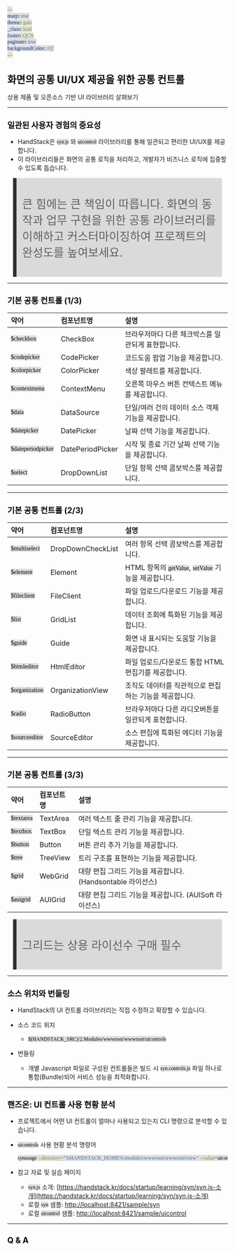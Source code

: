 ```yaml
---
marp: true
theme: gaia
_class: lead
footer: QCN
paginate: true
backgroundColor: #fff
---
```


<style>
:root {
  font-family: Pretendard;
  --border-color: #303030;
  --text-color: #0a0a0a;
  --bg-color-alt: #dadada;
  --mark-background: #ffef92;
}

h1 {
  border-bottom: none;
  font-size: 1.6em;
}

h2 {
  border-bottom: none;
  font-size: 1.3em;
}

h3 {
  font-size: 1.1em;
}

h4 {
  font-size: 1.05em;
}

h5 {
  font-size: 1em;
}

h6 {
  font-size: 0.9em;
}

h1,
h2,
h3,
h4,
h5,
h6 {
  color: var(--text-color);
}

code:not([class*="language-"]) {
  font-family: D2Coding;
  color: #000;
  vertical-align: text-bottom;
  background-color: rgba(100, 100, 100, 0.2);
}

section {
  background-image: linear-gradient(to bottom right, #f7f7f7 0%, #d3d3d3 100%);
}

section table {
    margin: auto;
    font-size: 28px;
}

section::after {
  font-size: 0.75em;
  content: attr(data-marpit-pagination) " / " attr(data-marpit-pagination-total);
}

img[alt~="center"] {
  display: block;
  margin: 0 auto;
}

blockquote {
  font-size: 26px;
  border-left: 8px solid var(--border-color);
  background: var(--bg-color-alt);
  margin: 0.5em;
  padding: 0.5em;
}

blockquote::before,
blockquote::after {
    content: '';
}

mark {
  background-color: var(--mark-background);
  padding: 0 2px 2px;
  border-radius: 4px;
  margin: 0 2px;
}

section.tinytext>p,
section.tinytext>ul,
section.tinytext>blockquote {
  font-size: 0.65em;
}
</style>

# 화면의 공통 UI/UX 제공을 위한 공통 컨트롤

상용 제품 및 오픈소스 기반 UI 라이브러리 살펴보기

---

## 일관된 사용자 경험의 중요성

- HandStack은 `syn.js` 와 `uicontrol` 라이브러리를 통해 일관되고 편리한 UI/UX를 제공합니다.
- 이 라이브러리들은 화면의 공통 로직을 처리하고, 개발자가 비즈니스 로직에 집중할 수 있도록 돕습니다.

> 큰 힘에는 큰 책임이 따릅니다.
> 화면의 동작과 업무 구현을 위한 공통 라이브러리를 이해하고 커스터마이징하여 프로젝트의 완성도를 높여보세요.

---

## 기본 공통 컨트롤 (1/3)

| 약어 | 컴포넌트명 | 설명 |
| :--- | :--- | :--- |
| `$checkbox` | CheckBox | 브라우저마다 다른 체크박스를 일관되게 표현합니다. |
| `$codepicker` | CodePicker | 코드도움 팝업 기능을 제공합니다. |
| `$colorpicker`| ColorPicker | 색상 팔레트를 제공합니다. |
| `$contextmenu`| ContextMenu | 오른쪽 마우스 버튼 컨텍스트 메뉴를 제공합니다. |
| `$data` | DataSource | 단일/여러 건의 데이터 소스 객체 기능을 제공합니다. |
| `$datepicker` | DatePicker | 날짜 선택 기능을 제공합니다. |
| `$dateperiodpicker` | DatePeriodPicker | 시작 및 종료 기간 날짜 선택 기능을 제공합니다. |
| `$select` | DropDownList | 단일 항목 선택 콤보박스를 제공합니다. |

---

## 기본 공통 컨트롤 (2/3)

| 약어 | 컴포넌트명 | 설명 |
| :--- | :--- | :--- |
| `$multiselect`| DropDownCheckList | 여러 항목 선택 콤보박스를 제공합니다. |
| `$element` | Element | HTML 항목의 `getValue`, `setValue` 기능을 제공합니다. |
| `$fileclient`| FileClient | 파일 업로드/다운로드 기능을 제공합니다. |
| `$list` | GridList | 데이터 조회에 특화된 기능을 제공합니다. |
| `$guide` | Guide | 화면 내 표시되는 도움말 기능을 제공합니다. |
| `$htmleditor`| HtmlEditor | 파일 업로드/다운로드 통합 HTML 편집기를 제공합니다. |
| `$organization`| OrganizationView | 조직도 데이터를 직관적으로 편집하는 기능을 제공합니다. |
| `$radio` | RadioButton | 브라우저마다 다른 라디오버튼을 일관되게 표현합니다. |
| `$sourceeditor`| SourceEditor | 소스 편집에 특화된 에디터 기능을 제공합니다. |

---

## 기본 공통 컨트롤 (3/3)

| 약어 | 컴포넌트명 | 설명 |
| :--- | :--- | :--- |
| `$textarea` | TextArea | 여러 텍스트 줄 관리 기능을 제공합니다. |
| `$textbox` | TextBox | 단일 텍스트 관리 기능을 제공합니다. |
| `$button` | Button | 버튼 관리 추가 기능을 제공합니다. |
| `$tree` | TreeView | 트리 구조를 표현하는 기능을 제공합니다. |
| `$grid` | WebGrid | 대량 편집 그리드 기능을 제공합니다. (Handsontable 라이선스) |
| `$auigrid` | AUIGrid | 대량 편집 그리드 기능을 제공합니다. (AUISoft 라이선스) |

> 그리드는 상용 라이선수 구매 필수

---

## 소스 위치와 번들링

- HandStack의 UI 컨트롤 라이브러리는 직접 수정하고 확장할 수 있습니다.

- 소스 코드 위치
  - `$(HANDSTACK_SRC)/2.Modules/wwwroot/wwwroot/uicontrols`

- 번들링
  - 개별 Javascript 파일로 구성된 컨트롤들은 빌드 시 `syn.controls.js` 파일 하나로 통합(Bundle)되어 서비스 성능을 최적화합니다.

---

## 핸즈온: UI 컨트롤 사용 현황 분석

- 프로젝트에서 어떤 UI 컨트롤이 얼마나 사용되고 있는지 CLI 명령으로 분석할 수 있습니다.

- `uicontrols` 사용 현황 분석 명령어
  ```bash
  synusage --directory="%HANDSTACK_HOME%\modules\wwwroot\wwwroot\view" --value=uicontrols > result.csv
  ```

- 참고 자료 및 실습 페이지
  - `syn.js` 소개: [https://handstack.kr/docs/startup/learning/syn/syn.js-소개](https://handstack.kr/docs/startup/learning/syn/syn.js-소개)
  - 로컬 `syn` 샘플: [http://localhost:8421/sample/syn](http://localhost:8421/sample/syn)
  - 로컬 `uicontrol` 샘플: [http://localhost:8421/sample/uicontrol](http://localhost:8421/sample/uicontrol)

---

## Q & A

